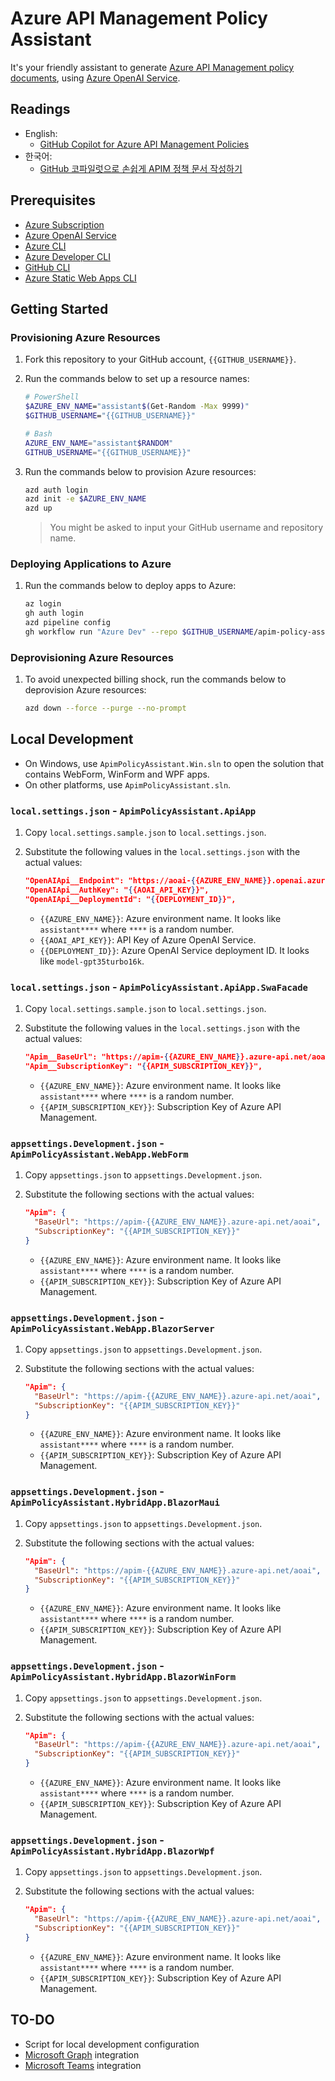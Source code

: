 # Azure API Management Policy Assistant

It's your friendly assistant to generate [Azure API Management policy documents](https://learn.microsoft.com/azure/api-management/api-management-howto-policies?WT.mc_id=dotnet-102583-juyoo), using [Azure OpenAI Service](https://learn.microsoft.com/azure/ai-services/openai/overview?WT.mc_id=dotnet-102583-juyoo).

## Readings

- English:
  - [GitHub Copilot for Azure API Management Policies](https://techcommunity.microsoft.com/t5/apps-on-azure-blog/github-copilot-for-azure-api-management-policies/ba-p/3884229?WT.mc_id=dotnet-102583-juyoo)
- 한국어:
  - [GitHub 코파일럿으로 손쉽게 APIM 정책 문서 작성하기](https://blog.aliencube.org/ko/2023/07/31/gh-copilot-for-apim-policies/)

## Prerequisites

- [Azure Subscription](https://azure.microsoft.com/free?WT.mc_id=dotnet-102583-juyoo)
- [Azure OpenAI Service](https://learn.microsoft.com/azure/ai-services/openai/overview?WT.mc_id=dotnet-102583-juyoo)
- [Azure CLI](https://learn.microsoft.com/cli/azure/what-is-azure-cli?WT.mc_id=dotnet-102583-juyoo)
- [Azure Developer CLI](https://learn.microsoft.com/azure/developer/azure-developer-cli/overview?WT.mc_id=dotnet-102583-juyoo)
- [GitHub CLI](https://cli.github.com)
- [Azure Static Web Apps CLI](https://github.com/Azure/static-web-apps-cli)

## Getting Started

### Provisioning Azure Resources

1. Fork this repository to your GitHub account, `{{GITHUB_USERNAME}}`.
1. Run the commands below to set up a resource names:

   ```bash
   # PowerShell
   $AZURE_ENV_NAME="assistant$(Get-Random -Max 9999)"
   $GITHUB_USERNAME="{{GITHUB_USERNAME}}"

   # Bash
   AZURE_ENV_NAME="assistant$RANDOM"
   GITHUB_USERNAME="{{GITHUB_USERNAME}}"
   ```

1. Run the commands below to provision Azure resources:

   ```bash
   azd auth login
   azd init -e $AZURE_ENV_NAME
   azd up
   ```

   > You might be asked to input your GitHub username and repository name.

### Deploying Applications to Azure

1. Run the commands below to deploy apps to Azure:

   ```bash
   az login
   gh auth login
   azd pipeline config
   gh workflow run "Azure Dev" --repo $GITHUB_USERNAME/apim-policy-assistant
   ```

### Deprovisioning Azure Resources

1. To avoid unexpected billing shock, run the commands below to deprovision Azure resources:

   ```bash
   azd down --force --purge --no-prompt
   ```

## Local Development

- On Windows, use `ApimPolicyAssistant.Win.sln` to open the solution that contains WebForm, WinForm and WPF apps.
- On other platforms, use `ApimPolicyAssistant.sln`.

### `local.settings.json` - `ApimPolicyAssistant.ApiApp`

1. Copy `local.settings.sample.json` to `local.settings.json`.
1. Substitute the following values in the `local.settings.json` with the actual values:

   ```json
   "OpenAIApi__Endpoint": "https://aoai-{{AZURE_ENV_NAME}}.openai.azure.com/",
   "OpenAIApi__AuthKey": "{{AOAI_API_KEY}}",
   "OpenAIApi__DeploymentId": "{{DEPLOYMENT_ID}}",
   ```

   - `{{AZURE_ENV_NAME}}`: Azure environment name. It looks like `assistant****` where `****` is a random number.
   - `{{AOAI_API_KEY}}`: API Key of Azure OpenAI Service.
   - `{{DEPLOYMENT_ID}}`: Azure OpenAI Service deployment ID. It looks like `model-gpt35turbo16k`.

### `local.settings.json` - `ApimPolicyAssistant.ApiApp.SwaFacade`

1. Copy `local.settings.sample.json` to `local.settings.json`.
1. Substitute the following values in the `local.settings.json` with the actual values:

   ```json
   "Apim__BaseUrl": "https://apim-{{AZURE_ENV_NAME}}.azure-api.net/aoai",
   "Apim__SubscriptionKey": "{{APIM_SUBSCRIPTION_KEY}}",
   ```

   - `{{AZURE_ENV_NAME}}`: Azure environment name. It looks like `assistant****` where `****` is a random number.
   - `{{APIM_SUBSCRIPTION_KEY}}`: Subscription Key of Azure API Management.

### `appsettings.Development.json` - `ApimPolicyAssistant.WebApp.WebForm`

1. Copy `appsettings.json` to `appsettings.Development.json`.
1. Substitute the following sections with the actual values:

   ```json
   "Apim": {
     "BaseUrl": "https://apim-{{AZURE_ENV_NAME}}.azure-api.net/aoai",
     "SubscriptionKey": "{{APIM_SUBSCRIPTION_KEY}}"
   }
   ```

   - `{{AZURE_ENV_NAME}}`: Azure environment name. It looks like `assistant****` where `****` is a random number.
   - `{{APIM_SUBSCRIPTION_KEY}}`: Subscription Key of Azure API Management.

### `appsettings.Development.json` - `ApimPolicyAssistant.WebApp.BlazorServer`

1. Copy `appsettings.json` to `appsettings.Development.json`.
1. Substitute the following sections with the actual values:

   ```json
   "Apim": {
     "BaseUrl": "https://apim-{{AZURE_ENV_NAME}}.azure-api.net/aoai",
     "SubscriptionKey": "{{APIM_SUBSCRIPTION_KEY}}"
   }
   ```

   - `{{AZURE_ENV_NAME}}`: Azure environment name. It looks like `assistant****` where `****` is a random number.
   - `{{APIM_SUBSCRIPTION_KEY}}`: Subscription Key of Azure API Management.

### `appsettings.Development.json` - `ApimPolicyAssistant.HybridApp.BlazorMaui`

1. Copy `appsettings.json` to `appsettings.Development.json`.
1. Substitute the following sections with the actual values:

   ```json
   "Apim": {
     "BaseUrl": "https://apim-{{AZURE_ENV_NAME}}.azure-api.net/aoai",
     "SubscriptionKey": "{{APIM_SUBSCRIPTION_KEY}}"
   }
   ```

   - `{{AZURE_ENV_NAME}}`: Azure environment name. It looks like `assistant****` where `****` is a random number.
   - `{{APIM_SUBSCRIPTION_KEY}}`: Subscription Key of Azure API Management.

### `appsettings.Development.json` - `ApimPolicyAssistant.HybridApp.BlazorWinForm`

1. Copy `appsettings.json` to `appsettings.Development.json`.
1. Substitute the following sections with the actual values:

   ```json
   "Apim": {
     "BaseUrl": "https://apim-{{AZURE_ENV_NAME}}.azure-api.net/aoai",
     "SubscriptionKey": "{{APIM_SUBSCRIPTION_KEY}}"
   }
   ```

   - `{{AZURE_ENV_NAME}}`: Azure environment name. It looks like `assistant****` where `****` is a random number.
   - `{{APIM_SUBSCRIPTION_KEY}}`: Subscription Key of Azure API Management.

### `appsettings.Development.json` - `ApimPolicyAssistant.HybridApp.BlazorWpf`

1. Copy `appsettings.json` to `appsettings.Development.json`.
1. Substitute the following sections with the actual values:

   ```json
   "Apim": {
     "BaseUrl": "https://apim-{{AZURE_ENV_NAME}}.azure-api.net/aoai",
     "SubscriptionKey": "{{APIM_SUBSCRIPTION_KEY}}"
   }
   ```

   - `{{AZURE_ENV_NAME}}`: Azure environment name. It looks like `assistant****` where `****` is a random number.
   - `{{APIM_SUBSCRIPTION_KEY}}`: Subscription Key of Azure API Management.

## TO-DO

- Script for local development configuration
- [Microsoft Graph](https://developer.microsoft.com/graph?WT.mc_id=dotnet-102583-juyoo) integration
- [Microsoft Teams](https://learn.microsoft.com/microsoftteams/platform/sbs-gs-blazorupdate?WT.mc_id=dotnet-102583-juyoo) integration
